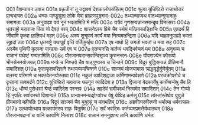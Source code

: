 001  वैशम्पायन उवाच
001a प्रकृतीनां तु तद्वाक्यं देशकालोपसंहितम्
001c श्रुत्वा युधिष्ठिरो राजाथोत्तरं प्रत्यभाषत
002a धन्याः पाण्डुसुता लोके येषां ब्राह्मणपुङ्गवाः
002c तथ्यान्वाप्यथ वातथ्यान्गुणानाहुः समागताः
003a अनुग्राह्या वयं नूनं भवतामिति मे मतिः
003c यत्रैवं गुणसम्पन्नानस्मान्ब्रूथ विमत्सराः
004a धृतराष्ट्रो महाराजः पिता नो दैवतं परम्
004c शासनेऽस्य प्रिये चैव स्थेयं मत्प्रियकाङ्क्षिभिः
005a एतदर्थं हि जीवामि कृत्वा ज्ञातिवधं महत्
005c अस्य शुश्रूषणं कार्यं मया नित्यमतन्द्रिणा
006a यदि चाहमनुग्राह्यो भवतां सुहृदां ततः
006c धृतराष्ट्रे यथापूर्वं वृत्तिं वर्तितुमर्हथ
007a एष नाथो हि जगतो भवतां च मया सह
007c अस्यैव पृथिवी कृत्स्ना पाण्डवाः सर्व एव च
007e एतन्मनसि कर्तव्यं भवद्भिर्वचनं मम
008a अनुगम्य च राजानं यथेष्टं गम्यतामिति
008c पौरजानपदान्सर्वान्विसृज्य कुरुनन्दनः
008e यौवराज्येन कौरव्यो भीमसेनमयोजयत्
009a मन्त्रे च निश्चये चैव षाड्गुण्यस्य च चिन्तने
009c विदुरं बुद्धिसम्पन्नं प्रीतिमान्वै समादिशत्
010a कृताकृतपरिज्ञाने तथायव्ययचिन्तने
010c सञ्जयं योजयामास ऋद्धमृद्धैर्गुणैर्युतम्
011a बलस्य परिमाणे च भक्तवेतनयोस्तथा
011c नकुलं व्यादिशद्राजा कर्मिणामन्ववेक्षणे
012a परचक्रोपरोधे च दृप्तानां चावमर्दने
012c युधिष्ठिरो महाराजः फल्गुनं व्यादिदेश ह
013a द्विजानां वेदकार्येषु कार्येष्वन्येषु चैव हि
013c धौम्यं पुरोधसां श्रेष्ठं व्यादिदेश परन्तपः
014a सहदेवं समीपस्थं नित्यमेव समादिशत्
014c तेन गोप्यो हि नृपतिः सर्वावस्थो विशाम्पते
015a यान्यानमन्यद्योग्यांश्च येषु येष्विह कर्मसु
015c तांस्तांस्तेष्वेव युयुजे प्रीयमाणो महीपतिः
016a विदुरं सञ्जयं चैव युयुत्सुं च महामतिम्
016c अब्रवीत्परवीरघ्नो धर्मात्मा धर्मवत्सलः
017a उत्थायोत्थाय यत्कार्यमस्य राज्ञः पितुर्मम
017c सर्वं भवद्भिः कर्तव्यमप्रमत्तैर्यथातथम्
018a पौरजानपदानां च यानि कार्याणि नित्यशः
018c राजानं समनुज्ञाप्य तानि कार्याणि धर्मतः

